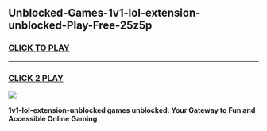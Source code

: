 
## Unblocked-Games-1v1-lol-extension-unblocked-Play-Free-25z5p
<h3>
<a href="https://premium76.site?title=1v1-lol-extension-unblocked&ref=24M">CLICK TO PLAY</a></h3>
<hr>

<h3>
<a href="https://premium76.site?title=1v1-lol-extension-unblocked&ref=24M">CLICK 2 PLAY</a>
  
</h3>

<a href="https://premium76.site?title=1v1-lol-extension-unblocked&ref=24M"><img src="https://clearcache.store/games.png"></a>


**1v1-lol-extension-unblocked games unblocked: Your Gateway to Fun and Accessible Online Gaming**

